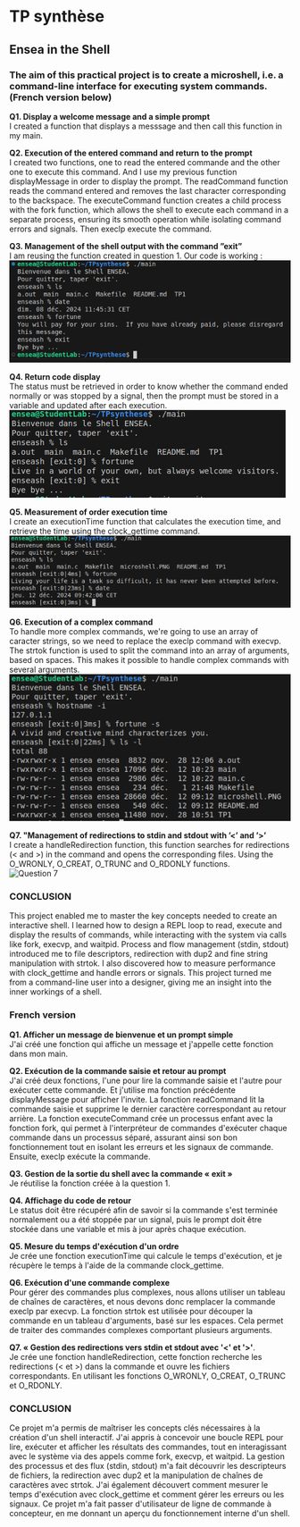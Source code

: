 # TP synthèse
## Ensea in the Shell
### The aim of this practical project is to create a microshell, i.e. a command-line interface for executing system commands. (French version below)


**Q1. Display a welcome message and a simple prompt**    
I created a function that displays a messsage and then call this function in my main.

**Q2. Execution of the entered command and return to the prompt**  
I created two functions, one to read the entered commande and the other one to execute this command. And I use my previous function displayMessage in order to display the prompt. The readCommand function reads the command entered and removes the last character corresponding to the backspace. The executeCommand function creates a child process with the fork function, which allows the shell to execute each command in a separate process, ensuring its smooth operation while isolating command errors and signals. Then execlp execute the command.

**Q3. Management of the shell output with the command ”exit”**  
I am reusing the function created in question 1. Our code is working :  
![Microshell](microshell.PNG)

**Q4. Return code display**  
The status must be retrieved in order to know whether the command ended normally or was stopped by a signal, then the prompt must be stored in a variable and updated after each execution.  
![Question 4](question4.PNG)

**Q5. Measurement of order execution time**   
I create an executionTime function that calculates the execution time, and retrieve the time using the clock_gettime command.   
![Question 5](question5.PNG)

**Q6. Execution of a complex command**  
To handle more complex commands, we're going to use an array of caracter strings, so we need to replace the execlp command with execvp. The strtok function is used to split the command into an array of arguments, based on spaces. This makes it possible to handle complex commands with several arguments.  
![Question 6](question6.PNG)

**Q7. "Management of redirections to stdin and stdout with ’<’ and ’>’**  
I create a handleRedirection function, this function searches for redirections (< and >) in the command and opens the corresponding files. Using the O_WRONLY, O_CREAT, O_TRUNC and O_RDONLY functions.  
![Question 7](question7.PNG)

### CONCLUSION  
This project enabled me to master the key concepts needed to create an interactive shell. I learned how to design a REPL loop to read, execute and display the results of commands, while interacting with the system via calls like fork, execvp, and waitpid. Process and flow management (stdin, stdout) introduced me to file descriptors, redirection with dup2 and fine string manipulation with strtok. I also discovered how to measure performance with clock_gettime and handle errors or signals. This project turned me from a command-line user into a designer, giving me an insight into the inner workings of a shell.


### French version

**Q1. Afficher un message de bienvenue et un prompt simple**    
J'ai créé une fonction qui affiche un message et j'appelle cette fonction dans mon main.

**Q2. Exécution de la commande saisie et retour au prompt**  
J'ai créé deux fonctions, l'une pour lire la commande saisie et l'autre pour exécuter cette commande. Et j'utilise ma fonction précédente displayMessage pour afficher l'invite. La fonction readCommand lit la commande saisie et supprime le dernier caractère correspondant au retour arrière. La fonction executeCommand crée un processus enfant avec la fonction fork, qui permet à l'interpréteur de commandes d'exécuter chaque commande dans un processus séparé, assurant ainsi son bon fonctionnement tout en isolant les erreurs et les signaux de commande. Ensuite, execlp exécute la commande.

**Q3. Gestion de la sortie du shell avec la commande « exit »**  
Je réutilise la fonction créée à la question 1.  

**Q4. Affichage du code de retour**  
Le status doit être récupéré afin de savoir si la commande s'est terminée normalement ou a été stoppée par un signal, puis le prompt doit être stockée dans une variable et mis à jour après chaque exécution.  

**Q5. Mesure du temps d'exécution d'un ordre**  
Je crée une fonction executionTime qui calcule le temps d'exécution, et je récupère le temps à l'aide de la commande clock_gettime.  

**Q6. Exécution d'une commande complexe**  
Pour gérer des commandes plus complexes, nous allons utiliser un tableau de chaînes de caractères, et nous devons donc remplacer la commande execlp par execvp. La fonction strtok est utilisée pour découper la commande en un tableau d'arguments, basé sur les espaces. Cela permet de traiter des commandes complexes comportant plusieurs arguments.  

**Q7. « Gestion des redirections vers stdin et stdout avec '<' et '>'**.  
Je crée une fonction handleRedirection, cette fonction recherche les redirections (< et >) dans la commande et ouvre les fichiers correspondants. En utilisant les fonctions O_WRONLY, O_CREAT, O_TRUNC et O_RDONLY.  

### CONCLUSION   
Ce projet m'a permis de maîtriser les concepts clés nécessaires à la création d'un shell interactif. J'ai appris à concevoir une boucle REPL pour lire, exécuter et afficher les résultats des commandes, tout en interagissant avec le système via des appels comme fork, execvp, et waitpid. La gestion des processus et des flux (stdin, stdout) m'a fait découvrir les descripteurs de fichiers, la redirection avec dup2 et la manipulation de chaînes de caractères avec strtok. J'ai également découvert comment mesurer le temps d'exécution avec clock_gettime et comment gérer les erreurs ou les signaux. Ce projet m'a fait passer d'utilisateur de ligne de commande à concepteur, en me donnant un aperçu du fonctionnement interne d'un shell.
